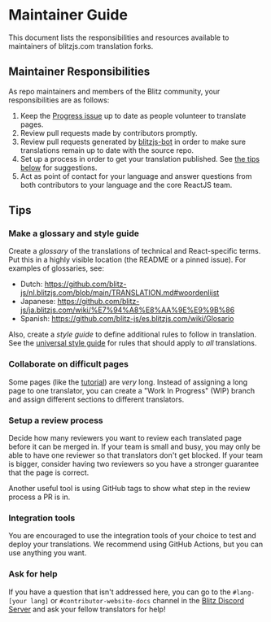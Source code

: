 # Maintainer Guide

This document lists the responsibilities and resources available to maintainers of blitzjs.com translation forks.

## Maintainer Responsibilities

As repo maintainers and members of the Blitz community, your responsibilities are as follows:

1. Keep the [Progress issue](/docs/PROGRESS.template.md) up to date as people volunteer to translate pages.
2. Review pull requests made by contributors promptly.
3. Review pull requests generated by [blitzjs-bot](https://github.com/blitzjs-bot) in order to make sure translations remain up to date with the source repo.
4. Set up a process in order to get your translation published. See [the tips below](#tips) for suggestions.
5. Act as point of contact for your language and answer questions from both contributors to your language and the core ReactJS team. 

## Tips

### Make a glossary and style guide

Create a *glossary* of the translations of technical and React-specific terms. Put this in a highly visible location (the README or a pinned issue). For examples of glossaries, see:

* Dutch: https://github.com/blitz-js/nl.blitzjs.com/blob/main/TRANSLATION.md#woordenlijst
* Japanese: https://github.com/blitz-js/ja.blitzjs.com/wiki/%E7%94%A8%E8%AA%9E%E9%9B%86
* Spanish: https://github.com/blitz-js/es.blitzjs.com/wiki/Glosario

Also, create a *style guide* to define additional rules to follow in translation. See the [universal style guide](/docs/style-guide.md) for rules that should apply to *all* translations.

### Collaborate on difficult pages

Some pages (like the [tutorial](https://blitzjs.com/docs/tutorial)) are *very* long. Instead of assigning a long page to one translator, you can create a "Work In Progress" (WIP) branch and assign different sections to different translators.

### Setup a review process

Decide how many reviewers you want to review each translated page before it can be merged in. If your team is small and busy, you may only be able to have one reviewer so that translators don't get blocked. If your team is bigger, consider having two reviewers so you have a stronger guarantee that the page is correct.

Another useful tool is using GitHub tags to show what step in the review process a PR is in.

### Integration tools

You are encouraged to use the integration tools of your choice to test and deploy your translations. We recommend using GitHub Actions, but you can use anything you want.

### Ask for help

If you have a question that isn't addressed here, you can go to the `#lang-[your lang]` or `#contributor-website-docs` channel in the [Blitz Discord Server](https://discord.blitzjs.com) and ask your fellow translators for help!
